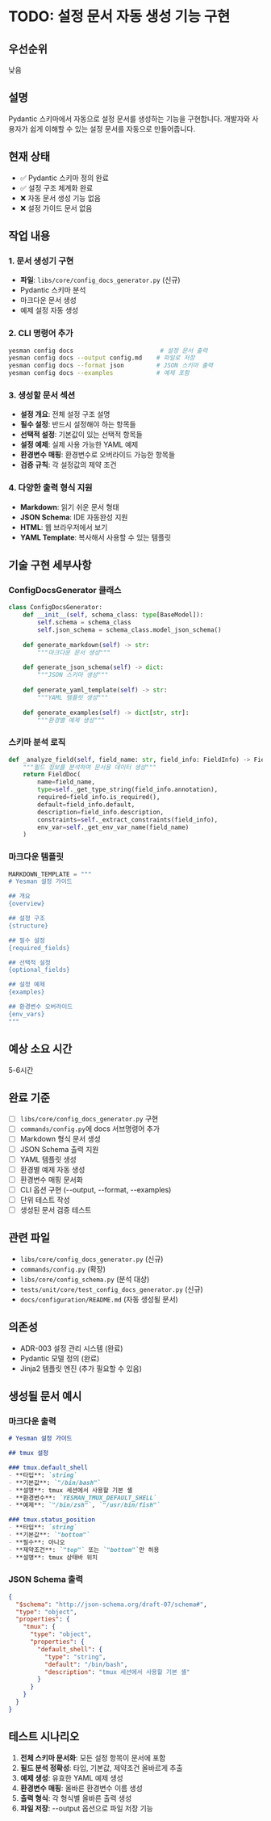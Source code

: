 # TODO: 설정 문서 자동 생성 기능 구현

## 우선순위
낮음

## 설명
Pydantic 스키마에서 자동으로 설정 문서를 생성하는 기능을 구현합니다. 개발자와 사용자가 쉽게 이해할 수 있는 설정 문서를 자동으로 만들어줍니다.

## 현재 상태
- ✅ Pydantic 스키마 정의 완료
- ✅ 설정 구조 체계화 완료
- ❌ 자동 문서 생성 기능 없음
- ❌ 설정 가이드 문서 없음

## 작업 내용

### 1. 문서 생성기 구현
- **파일**: `libs/core/config_docs_generator.py` (신규)
- Pydantic 스키마 분석
- 마크다운 문서 생성
- 예제 설정 자동 생성

### 2. CLI 명령어 추가
```bash
yesman config docs                        # 설정 문서 출력
yesman config docs --output config.md    # 파일로 저장
yesman config docs --format json         # JSON 스키마 출력
yesman config docs --examples            # 예제 포함
```

### 3. 생성할 문서 섹션
- **설정 개요**: 전체 설정 구조 설명
- **필수 설정**: 반드시 설정해야 하는 항목들
- **선택적 설정**: 기본값이 있는 선택적 항목들
- **설정 예제**: 실제 사용 가능한 YAML 예제
- **환경변수 매핑**: 환경변수로 오버라이드 가능한 항목들
- **검증 규칙**: 각 설정값의 제약 조건

### 4. 다양한 출력 형식 지원
- **Markdown**: 읽기 쉬운 문서 형태
- **JSON Schema**: IDE 자동완성 지원
- **HTML**: 웹 브라우저에서 보기
- **YAML Template**: 복사해서 사용할 수 있는 템플릿

## 기술 구현 세부사항

### ConfigDocsGenerator 클래스
```python
class ConfigDocsGenerator:
    def __init__(self, schema_class: type[BaseModel]):
        self.schema = schema_class
        self.json_schema = schema_class.model_json_schema()
    
    def generate_markdown(self) -> str:
        """마크다운 문서 생성"""
        
    def generate_json_schema(self) -> dict:
        """JSON 스키마 생성"""
        
    def generate_yaml_template(self) -> str:
        """YAML 템플릿 생성"""
        
    def generate_examples(self) -> dict[str, str]:
        """환경별 예제 생성"""
```

### 스키마 분석 로직
```python
def _analyze_field(self, field_name: str, field_info: FieldInfo) -> FieldDoc:
    """필드 정보를 분석하여 문서용 데이터 생성"""
    return FieldDoc(
        name=field_name,
        type=self._get_type_string(field_info.annotation),
        required=field_info.is_required(),
        default=field_info.default,
        description=field_info.description,
        constraints=self._extract_constraints(field_info),
        env_var=self._get_env_var_name(field_name)
    )
```

### 마크다운 템플릿
```python
MARKDOWN_TEMPLATE = """
# Yesman 설정 가이드

## 개요
{overview}

## 설정 구조
{structure}

## 필수 설정
{required_fields}

## 선택적 설정  
{optional_fields}

## 설정 예제
{examples}

## 환경변수 오버라이드
{env_vars}
"""
```

## 예상 소요 시간
5-6시간

## 완료 기준
- [ ] `libs/core/config_docs_generator.py` 구현
- [ ] `commands/config.py`에 docs 서브명령어 추가
- [ ] Markdown 형식 문서 생성
- [ ] JSON Schema 출력 지원
- [ ] YAML 템플릿 생성
- [ ] 환경별 예제 자동 생성
- [ ] 환경변수 매핑 문서화
- [ ] CLI 옵션 구현 (--output, --format, --examples)
- [ ] 단위 테스트 작성
- [ ] 생성된 문서 검증 테스트

## 관련 파일
- `libs/core/config_docs_generator.py` (신규)
- `commands/config.py` (확장)
- `libs/core/config_schema.py` (분석 대상)
- `tests/unit/core/test_config_docs_generator.py` (신규)
- `docs/configuration/README.md` (자동 생성될 문서)

## 의존성
- ADR-003 설정 관리 시스템 (완료)
- Pydantic 모델 정의 (완료)
- Jinja2 템플릿 엔진 (추가 필요할 수 있음)

## 생성될 문서 예시

### 마크다운 출력
```markdown
# Yesman 설정 가이드

## tmux 설정

### tmux.default_shell
- **타입**: `string`
- **기본값**: `"/bin/bash"`
- **설명**: tmux 세션에서 사용할 기본 셸
- **환경변수**: `YESMAN_TMUX_DEFAULT_SHELL`
- **예제**: `"/bin/zsh"`, `"/usr/bin/fish"`

### tmux.status_position
- **타입**: `string`
- **기본값**: `"bottom"`
- **필수**: 아니오
- **제약조건**: `"top"` 또는 `"bottom"`만 허용
- **설명**: tmux 상태바 위치
```

### JSON Schema 출력
```json
{
  "$schema": "http://json-schema.org/draft-07/schema#",
  "type": "object",
  "properties": {
    "tmux": {
      "type": "object",
      "properties": {
        "default_shell": {
          "type": "string",
          "default": "/bin/bash",
          "description": "tmux 세션에서 사용할 기본 셸"
        }
      }
    }
  }
}
```

## 테스트 시나리오
1. **전체 스키마 문서화**: 모든 설정 항목이 문서에 포함
2. **필드 분석 정확성**: 타입, 기본값, 제약조건 올바르게 추출
3. **예제 생성**: 유효한 YAML 예제 생성
4. **환경변수 매핑**: 올바른 환경변수 이름 생성
5. **출력 형식**: 각 형식별 올바른 출력 생성
6. **파일 저장**: --output 옵션으로 파일 저장 기능